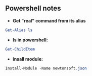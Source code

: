 ## Powershell notes
- **Get "real" command from its alias**
```powershell
Get-Alias ls
```
- **ls in powershell:**
```powershell
Get-ChildItem
```
- **insall module:**
```powershell
Install-Module -Name newtonsoft.json
```